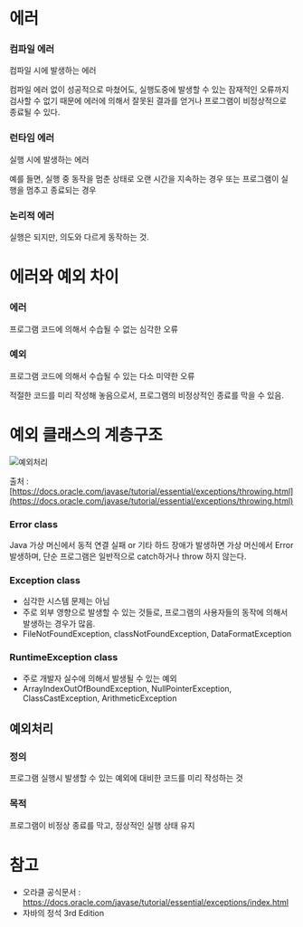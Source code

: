 # 에러

### 컴파일 에러

컴파일 시에 발생하는 에러

컴파일 에러 없이 성공적으로 마쳤어도, 실행도중에 발생할 수 있는 잠재적인 오류까지 검사할 수 없기 때문에 에러에 의해서 잘못된 결과를 얻거나 프로그램이 비정상적으로 종료될 수 있다.

### 런타임 에러

실행 시에 발생하는 에러

예를 들면, 실행 중 동작을 멈춘 상태로 오랜 시간을 지속하는 경우 또는 프로그램이 실행을 멈추고 종료되는 경우

### 논리적 에러

실행은 되지만, 의도와 다르게 동작하는 것.

# 에러와 예외 차이

### 에러

프로그램 코드에 의해서 수습될 수 없는 심각한 오류

### 예외

프로그램 코드에 의해서 수습될 수 있는 다소 미약한 오류

적절한 코드를 미리 작성해 놓음으로서, 프로그램의 비정상적인 종료를 막을 수 있음.

# 예외 클래스의 계층구조

![예외처리](https://user-images.githubusercontent.com/62877858/188476620-87968719-0fa9-4c44-b9a5-b6e1a8418362.png)

출처 : [https://docs.oracle.com/javase/tutorial/essential/exceptions/throwing.html](https://docs.oracle.com/javase/tutorial/essential/exceptions/throwing.html)

### Error class

Java 가상 머신에서 동적 연결 실패 or 기타 하드 장애가 발생하면 가상 머신에서 Error 발생하며, 단순 프로그램은 일반적으로 catch하거나 throw 하지 않는다.

### Exception class

- 심각한 시스템 문제는 아님
- 주로 외부 영향으로 발생할 수 있는 것들로, 프로그램의 사용자들의 동작에 의해서 발생하는 경우가 많음.
- FileNotFoundException, classNotFoundException, DataFormatException

### RuntimeException class

- 주로 개발자 실수에 의해서 발생될 수 있는 예외
- ArrayIndexOutOfBoundException, NullPointerException, ClassCastException, ArithmeticException

## 예외처리

### 정의

프로그램 실행시 발생할 수 있는 예외에 대비한 코드를 미리 작성하는 것

### 목적

프로그램이 비정상 종료를 막고, 정상적인 실행 상태 유지

# 참고

- 오라클 공식문서 : https://docs.oracle.com/javase/tutorial/essential/exceptions/index.html
- 자바의 정석 3rd Edition
